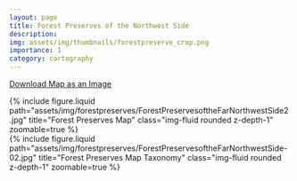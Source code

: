 ```yaml
---
layout: page
title: Forest Preserves of the Northwest Side 
description: 
img: assets/img/thumbnails/forestpreserve_crop.png
importance: 1
category: cartography
---
```




<a href="https://azalecki.github.io/assets/img/forestpreserves/ForestPreservesoftheFarNorthwestSide2.jpg" download>Download Map as an Image</a>

<div class="row justify-content-sm-center">
  <div class="col-12 mt-3 mt-md-0">
    {% include figure.liquid path="assets/img/forestpreserves/ForestPreservesoftheFarNorthwestSide2.jpg" title="Forest Preserves Map" class="img-fluid rounded z-depth-1" zoomable=true %}
  </div>







  <div class="row justify-content-sm-center">
  <div class="col-10 mt-3 mt-md-0">
    {% include figure.liquid path="assets/img/forestpreserves/ForestPreservesoftheFarNorthwestSide-02.jpg" title="Forest Preserves Map Taxonomy" class="img-fluid rounded z-depth-1" zoomable=true %}
  </div>


